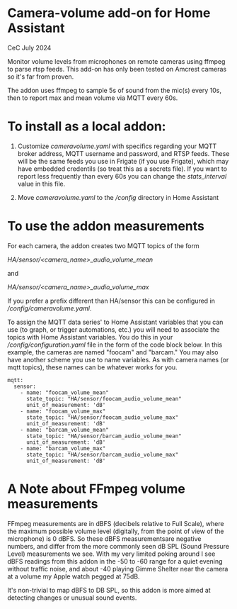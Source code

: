 # Camera-volume add-on for Home Assistant
CeC
July 2024

Monitor volume levels from microphones on remote cameras using ffmpeg
to parse rtsp feeds.  This add-on has only been tested on Amcrest
cameras so it's far from proven.

The addon uses ffmpeg to sample 5s of sound from the mic(s) every 10s,
then to report max and mean volume via MQTT every 60s.

# To install as a local addon:

1. Customize *cameravolume.yaml* with specifics regarding your MQTT broker address,
MQTT username and password, and RTSP feeds. These will be the same feeds you use
in Frigate (if you use Frigate), which may have embedded credentils
(so treat this as a secrets file). If you want to report less frequently than
every 60s you can change the *stats_interval* value in this file.

2. Move *cameravolume.yaml* to the */config* directory in Home Assistant

# To use the addon measurements

For each camera, the addon creates two MQTT topics of the form

  *HA/sensor/<camera_name>_audio_volume_mean*

  and

  *HA/sensor/<camera_name>_audio_volume_max*

If you prefer a prefix different than HA/sensor this can be configured in
*/config/cameravolume.yaml*.

To assign the MQTT data series' to Home Assistant variables that you can
use (to graph, or trigger automations, etc.) you will need to associate
the topics with Home Assistant variables.  You do this in your
*/config/configuration.yaml* file in the form of the
code block below. In this example, the cameras are named "foocam"
and "barcam." You may also have another scheme you use to name 
variables. As with camera names (or mqtt topics), these names can
be whatever works for you.

```
mqtt:
  sensor:
    - name: "foocam_volume_mean"
      state_topic: "HA/sensor/foocam_audio_volume_mean"
      unit_of_measurement: 'dB'
    - name: "foocam_volume_max"
      state_topic: "HA/sensor/foocam_audio_volume_max"
      unit_of_measurement: 'dB'
    - name: "barcam_volume_mean"
      state_topic: "HA/sensor/barcam_audio_volume_mean"
      unit_of_measurement: 'dB'
    - name: "barcam_volume_max"
      state_topic: "HA/sensor/barcam_audio_volume_max"
      unit_of_measurement: 'dB'
```

# A Note about FFmpeg volume measurements

FFmpeg measurements are in dBFS (decibels relative to Full Scale), where the maximum
possible volume level (digitally, from the point of view of the microphone) is 0 dBFS.
So these dBFS measurementsare negative numbers, and differ from the more commonly
seen dB SPL (Sound Pressure Level) measurements we see.  With my very 
limited poking around I see dBFS readings from this addon in the -50 to -60 range
for a quiet evening without traffic noise, and about -40 playing Gimme Shelter near
the camera at a volume my Apple watch pegged at 75dB.

It's non-trivial to map dBFS to DB SPL, so this addon is more aimed at detecting
changes or unusual sound events.
